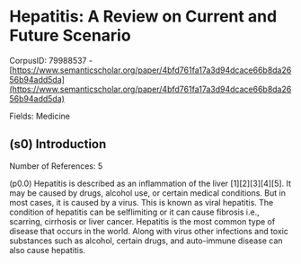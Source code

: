 # Hepatitis: A Review on Current and Future Scenario

CorpusID: 79988537 - [https://www.semanticscholar.org/paper/4bfd761fa17a3d94dcace66b8da2656b94add5da](https://www.semanticscholar.org/paper/4bfd761fa17a3d94dcace66b8da2656b94add5da)

Fields: Medicine

## (s0) Introduction
Number of References: 5

(p0.0) Hepatitis is described as an inflammation of the liver [1][2][3][4][5]. It may be caused by drugs, alcohol use, or certain medical conditions. But in most cases, it is caused by a virus. This is known as viral hepatitis. The condition of hepatitis can be selflimiting or it can cause fibrosis i.e., scarring, cirrhosis or liver cancer. Hepatitis is the most common type of disease that occurs in the world. Along with virus other infections and toxic substances such as alcohol, certain drugs, and auto-immune disease can also cause hepatitis.
